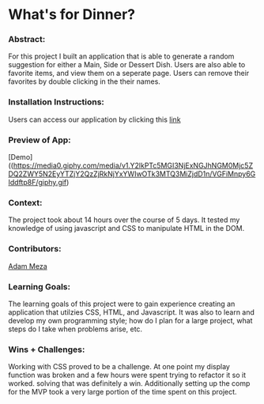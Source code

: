 # What's for Dinner? 

### Abstract:
For this project I built an application that is able to generate a
random suggestion for either a Main, Side or Dessert Dish. Users are also able to favorite items, and view them on a seperate page. Users can remove their favorites by double clicking in the their names. 

### Installation Instructions:
Users can access our application by clicking this [link](https://adam-meza.github.io/whats-for-dinner/)


### Preview of App:
[Demo]((https://media0.giphy.com/media/v1.Y2lkPTc5MGI3NjExNGJhNGM0Mjc5ZDQ2ZWY5N2EyYTZjY2QzZjRkNjYxYWIwOTk3MTQ3MiZjdD1n/VGFiMnpy6GIddftp8F/giphy.gif)

### Context:
The project took about 14 hours over the course of 5 days. It tested my knowledge of using javascript and CSS to manipulate HTML in the DOM. 

### Contributors:

[Adam Meza](https://github.com/adam-meza) 

### Learning Goals:
The learning goals of this project were to gain experience creating an application that utilzies CSS, HTML, and Javascript. It was also to learn and develop my own programming style; how do I plan for a large project, what steps do I take when problems arise, etc. 

### Wins + Challenges:
Working with CSS proved to be a challenge. At one point my display function was broken and a few hours were spent trying to refactor it so it worked. solving that was definitely a win. Additionally setting up the comp for the MVP took a very large portion of the time spent on this project. 
